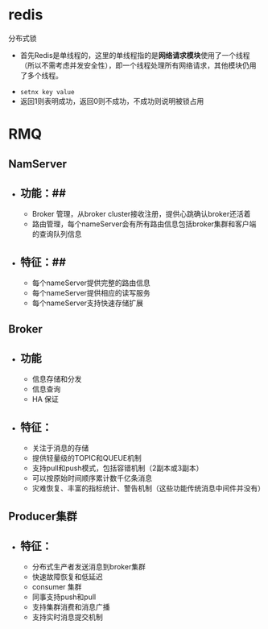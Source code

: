 # redis #

分布式锁

+ 首先Redis是单线程的，这里的单线程指的是**网络请求模块**使用了一个线程（所以不需考虑并发安全性），即一个线程处理所有网络请求，其他模块仍用了多个线程。

- `setnx key value`
-  返回1则表明成功，返回0则不成功，不成功则说明被锁占用          

# RMQ #

##  NamServer  ##

- ## 功能：##

  - Broker 管理，从broker cluster接收注册，提供心跳确认broker还活着
  - 路由管理，每个nameServer会有所有路由信息包括broker集群和客户端的查询队列信息

- ## 特征：##

  - 每个nameServer提供完整的路由信息
  - 每个nameServer提供相应的读写服务
  - 每个nameServer支持快速存储扩展

## Broker ##

- ## 功能 ##

  - 信息存储和分发
  - 信息查询
  - HA 保证

- ## 特征： ##

  - 关注于消息的存储
  - 提供轻量级的TOPIC和QUEUE机制
  - 支持pull和push模式，包括容错机制（2副本或3副本）
  - 可以按原始时间顺序累计数千亿条消息
  - 灾难恢复、丰富的指标统计、警告机制（这些功能传统消息中间件并没有）

## Producer集群 ##

- ## 特征： ##
  - 分布式生产者发送消息到broker集群
  - 快速故障恢复和低延迟
  - consumer 集群
  - 同事支持push和pull
  - 支持集群消费和消息广播
  - 支持实时消息提交机制













